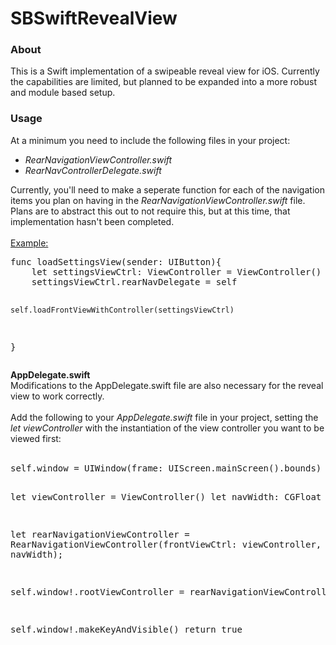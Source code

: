 <h1>SBSwiftRevealView</h1>

<h3>About</h3>

<p>
This is a Swift implementation of a swipeable reveal view for iOS. Currently the
capabilities are limited, but planned to be expanded into a more robust and
module based setup.
</p>

<h3>Usage</h3>

<p>
At a minimum you need to include the following files in your project:<br/>
<ul>
    <li><i>RearNavigationViewController.swift</i></li>
    <li><i>RearNavControllerDelegate.swift</i></li>
</ul>
</p>

<p>
Currently, you'll need to make a seperate function for each of the navigation
items you plan on having in the <i>RearNavigationViewController.swift</i> file. Plans
are to abstract this out to not require this, but at this time, that implementation
hasn't been completed.<br/>
<br/>
<u>Example:</u>
<pre>
func loadSettingsView(sender: UIButton){
    let settingsViewCtrl: ViewController = ViewController()
    settingsViewCtrl.rearNavDelegate = self

    self.loadFrontViewWithController(settingsViewCtrl)
}
</pre>
</p>

<p>
<b>AppDelegate.swift</b><br/>
Modifications to the AppDelegate.swift file are also necessary for the reveal
view to work correctly.
<br/>
<br/>
Add the following to your <i>AppDelegate.swift</i> file in your project, setting the <i>let viewController</i> with the instantiation of the view controller you want to be viewed first:<br/>
<br/>
<pre>
self.window = UIWindow(frame: UIScreen.mainScreen().bounds)

let viewController = ViewController()
let navWidth: CGFloat = 220

let rearNavigationViewController = RearNavigationViewController(frontViewCtrl: viewController, navWidth: navWidth);

self.window!.rootViewController = rearNavigationViewController;

self.window!.makeKeyAndVisible()
return true
</pre>

</p>